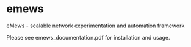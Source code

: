 # emews
eMews - scalable network experimentation and automation framework

Please see emews_documentation.pdf for installation and usage.
